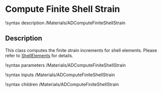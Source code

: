 # Compute Finite Shell Strain

!syntax description /Materials/ADComputeFiniteShellStrain

## Description

This class computes the finite strain increments for shell elements. Please refer to [ShellElements](/ShellElements.md) for details.

!syntax parameters /Materials/ADComputeFiniteShellStrain

!syntax inputs /Materials/ADComputeFiniteShellStrain

!syntax children /Materials/ADComputeFiniteShellStrain
